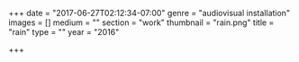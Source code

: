 +++
date = "2017-06-27T02:12:34-07:00"
genre = "audiovisual installation"
images = []
medium = ""
section = "work"
thumbnail = "rain.png"
title = "rain"
type = ""
year = "2016"

+++

